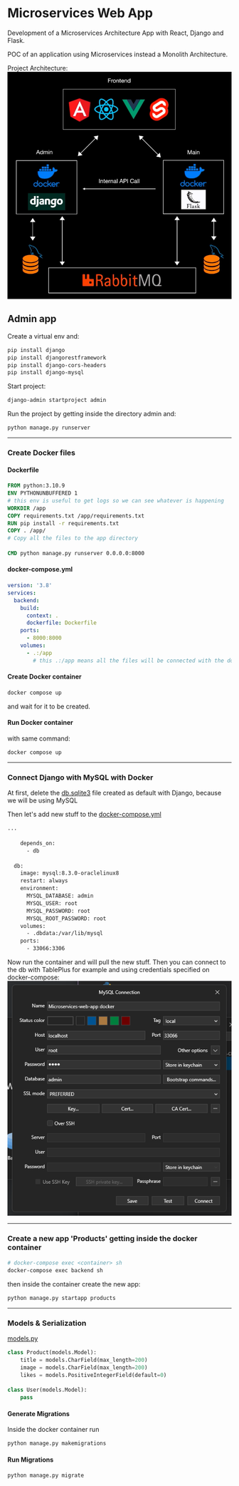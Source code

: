 # Microservices Web App
Development of a Microservices Architecture App with React, Django and Flask. 

POC of an application using Microservices instead a Monolith Architecture.

Project Architecture:
![architecture](./docs/architecture.png)

## Admin app
Create a virtual env and:
```bash
pip install django
pip install djangorestframework
pip install django-cors-headers
pip install django-mysql
```

Start project:
```bash
django-admin startproject admin
```

Run the project by getting inside the directory admin and:
```bash
python manage.py runserver
```

---

### Create Docker files
#### Dockerfile
```dockerfile
FROM python:3.10.9
ENV PYTHONUNBUFFERED 1
# this env is useful to get logs so we can see whatever is happening
WORKDIR /app
COPY requirements.txt /app/requirements.txt
RUN pip install -r requirements.txt
COPY . /app/
# Copy all the files to the app directory

CMD python manage.py runserver 0.0.0.0:8000
```

#### docker-compose.yml
```yml
version: '3.8'
services:
  backend:
    build:
      context: .
      dockerfile: Dockerfile
    ports:
      - 8000:8000
    volumes:
      - .:/app
        # this .:/app means all the files will be connected with the docker container, everytime we make a change in the app it will pass it to the dockerfile /app and opposite too.
```

#### Create Docker container
```bash
docker compose up
```
and wait for it to be created.

#### Run Docker container
with same command:
```bash
docker compose up
```

---

### Connect Django with MySQL with Docker
At first, delete the [db.sqlite3](./admin//db.sqlite3) file created as default with Django, because we will be using MySQL

Then let's add new stuff to the [docker-compose.yml](./admin/docker-compose.yml)
```bash
...

    depends_on:
      - db

  db:
    image: mysql:8.3.0-oraclelinux8
    restart: always
    environment:
      MYSQL_DATABASE: admin
      MYSQL_USER: root
      MYSQL_PASSWORD: root
      MYSQL_ROOT_PASSWORD: root
    volumes:
      - .dbdata:/var/lib/mysql
    ports:
      - 33066:3306
```

Now run the container and will pull the new stuff.
Then you can connect to the db with TablePlus for example and using credentials specified on docker-compose:
![admin_db_credentials](./assets/admin_db_credentials.png)

---

### Create a new app 'Products' getting inside the docker container
```bash
# docker-compose exec <container> sh
docker-compose exec backend sh
```

then inside the container create the new app:
```bash
python manage.py startapp products
```

---
### Models & Serialization
[models.py](./admin/products/models.py)
```python
class Product(models.Model):
    title = models.CharField(max_length=200)
    image = models.CharField(max_length=200)
    likes = models.PositiveIntegerField(default=0)

class User(models.Model):
    pass
```
#### Generate Migrations
Inside the docker container run
```bash
python manage.py makemigrations
```

#### Run Migrations
```bash
python manage.py migrate
```